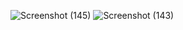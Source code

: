 ![Screenshot (145)](https://github.com/TSPabhishek/Power-BI/assets/91623079/1676808e-f4a1-4714-9521-ba2591a64c86)
![Screenshot (143)](https://github.com/TSPabhishek/Power-BI/assets/91623079/e878719d-58d7-4ca4-b5bc-bcc5d96e93e1)
